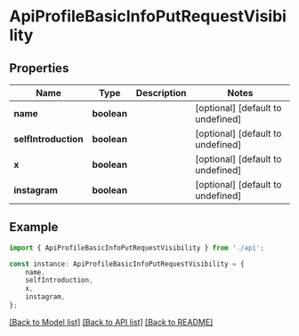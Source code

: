 # ApiProfileBasicInfoPutRequestVisibility


## Properties

Name | Type | Description | Notes
------------ | ------------- | ------------- | -------------
**name** | **boolean** |  | [optional] [default to undefined]
**selfIntroduction** | **boolean** |  | [optional] [default to undefined]
**x** | **boolean** |  | [optional] [default to undefined]
**instagram** | **boolean** |  | [optional] [default to undefined]

## Example

```typescript
import { ApiProfileBasicInfoPutRequestVisibility } from './api';

const instance: ApiProfileBasicInfoPutRequestVisibility = {
    name,
    selfIntroduction,
    x,
    instagram,
};
```

[[Back to Model list]](../README.md#documentation-for-models) [[Back to API list]](../README.md#documentation-for-api-endpoints) [[Back to README]](../README.md)
